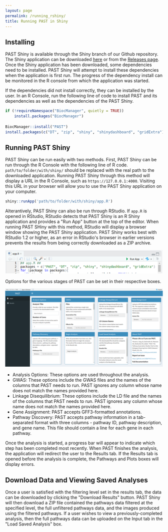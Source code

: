 ```yaml
---
layout: page
permalink: /running_rshiny/
title: Running PAST in Shiny
---
```


## Installing

PAST Shiny is available through the Shiny branch of our Github repository. The Shiny application can be downloaded <a href="https://github.com/IGBB/PAST/releases/download/v1.0.1/app.R">here</a> or from the [Releases page](https://github.com/IGBB/PAST/releases/). Once the Shiny application has been downloaded, some dependencies need to be installed. PAST Shiny will attempt to install these dependencies when the application is first run. The progress of the dependency install can be monitored in the R console from which the application was started.

If the dependencies did not install correctly, they can be installed by the user. In an R Console, run the following line of code to install PAST and its dependencies as well as the dependencies of the PAST Shiny.

```r
if (!requireNamespace("BiocManager", quietly = TRUE))
    install.packages("BiocManager")

BiocManager::install("PAST")
install.packages(c("DT", "zip", "shiny", "shinydashboard", "gridExtra"))
```

## Running PAST Shiny

PAST Shiny can be run easily with two methods. First, PAST Shiny can be run through the R Console with the following line of R code. `path/to/folder/with/shiny/` should be replaced with the real path to the downloaded application. Running PAST Shiny through this method will display a URL in the R Console, such as `https://127.0.0.1:4000`. Visiting this URL in your browser will allow you to use the PAST Shiny application on your computer.

```r
shiny::runApp('path/to/folder/with/shiny/app.R')
```

Alterantively, PAST Shiny can also be run through RStudio. If `app.R` is opened in RStudio, RStudio detects that PAST Shiny is an R Shiny application and provides a "Run App" button at the top of the editor. When running PAST SHiny with this method, RStudio will display a browser window showing the PAST Shiny application. PAST Shiny works best with RStudio 1.2 or higher, as an error in RStudio's browser in earlier versions prevents the results from being correctly downloaded as a ZIP archive.


![Run App Button](/assets/images/run-app.png)

Options for the various stages of PAST can be set in their respective boxes.

![PAST Shiny UI](/assets/images/ui.png)


- Analysis Options: These options are used throughout the analysis.
- GWAS: These options include the GWAS files and the names of the columns that PAST needs to run. PAST ignores any column whose name does not match the names provided here.
- Linkage Disequilibrium: These options include the LD file and the names of the columns that PAST needs to run. PAST ignores any column whose name does not match the names provided here.
- Gene Assignment: PAST accepts GFF3-formatted annotations.
- Pathway Discovery: PAST accepts pathway information in a tab-separated format with three columns - pathway ID, pathway description, and gene name. This file should contain a line for each gene in each pathway.

Once the analysis is started, a progress bar will appear to indicate which step has been completed most recently. When PAST finishes the analysis, the application will redirect the user to the Results tab. If the Results tab is opened before the analysis is complete, the Pathways and Plots boxes will display errors.

## Download Data and Viewing Saved Analyses

Once a user is satisfied with the filtering level set in the results tab, the data can be downloaded by clicking the "Download Results" button. PAST Shiny will then download a ZIP file contained the pathways data filtered at the specified level, the full unfiltered pathways data, and the images produced using the filtered pathways. If a user wishes to view a previously-completed analysis, then the full pathways data can be uploaded on the Input tab in the "Load Saved Analysis" box.